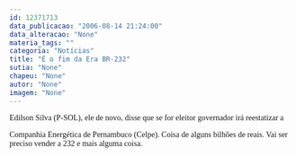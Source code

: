 ```yaml
---
id: 12371713
data_publicacao: "2006-08-14 21:24:00"
data_alteracao: "None"
materia_tags: ""
categoria: "Notícias"
title: "É o fim da Era BR-232"
sutia: "None"
chapeu: "None"
autor: "None"
imagem: "None"
---
```

<p><P><FONT face=Verdana>Edilson Silva (P-SOL), ele de novo, disse que se for eleitor governador irá reestatizar a</p>
<p> Companhia Energética de Pernambuco (Celpe). Coisa de alguns bilhões de reais. Vai ser preciso vender a 232 e mais alguma coisa.</FONT></P> </p>
